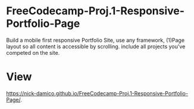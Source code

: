 # FreeCodecamp-Proj.1-Responsive-Portfolio-Page
Build a mobile first responsive Portfolio Site, use any framework, (1)Page layout so all content is accessible by scrolling. include all projects you've competed on the site. 

# View
https://nick-damico.github.io/FreeCodecamp-Proj.1-Responsive-Portfolio-Page/.
